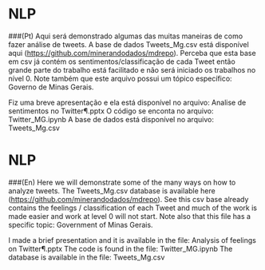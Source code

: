 # NLP 
###(Pt) 
Aqui será demonstrado algumas das muitas maneiras de como fazer análise de tweets.
A base de dados Tweets_Mg.csv está disponível aqui (https://github.com/minerandodados/mdrepo). 
Perceba que esta base em csv já contém os sentimentos/classificação de cada Tweet então grande parte do trabalho está facilitado 
e não será iniciado os trabalhos no nível 0. Note também que este arquivo possui um tópico específico: Governo de Minas Gerais.

Fiz uma breve apresentação e ela está disponível no arquivo:  Analise de sentimentos no Twitter¶.pptx
O código se enconta no arquivo: Twitter_MG.ipynb
A base de dados  está disponível no arquivo: Tweets_Mg.csv

# NLP 
###(En)
Here we will demonstrate some of the many ways on how to analyze tweets.
The Tweets_Mg.csv database is available here (https://github.com/minerandodados/mdrepo).
See this csv base already contains the feelings / classification of each Tweet and much of the work is made easier
and work at level 0 will not start. Note also that this file has a specific topic: Government of Minas Gerais.

I made a brief presentation and it is available in the file: Analysis of feelings on Twitter¶.pptx 
The code is found in the file: Twitter_MG.ipynb
The database is available in the file: Tweets_Mg.csv
